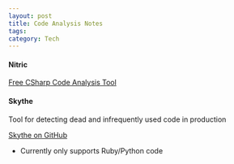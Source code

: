 ```yaml
---
layout: post
title: Code Analysis Notes
tags: 
category: Tech
---
```


#### Nitric

[Free CSharp Code Analysis Tool](http://www.nitriq.com/)

#### Skythe

Tool for detecting dead and infrequently used code in production

[Skythe on GitHub](https://github.com/michaelfeathers/scythe)  

- Currently only supports Ruby/Python code
